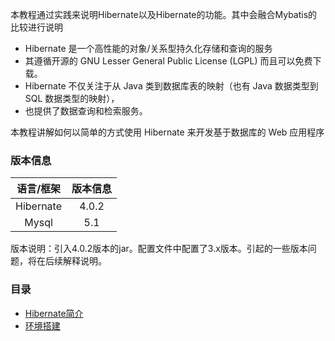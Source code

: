 本教程通过实践来说明Hibernate以及Hibernate的功能。其中会融合Mybatis的比较进行说明

 - Hibernate 是一个高性能的对象/关系型持久化存储和查询的服务
 - 其遵循开源的 GNU Lesser General Public License (LGPL) 而且可以免费下载。
 - Hibernate 不仅关注于从 Java 类到数据库表的映射（也有 Java 数据类型到 SQL 数据类型的映射），
 - 也提供了数据查询和检索服务。

本教程讲解如何以简单的方式使用 Hibernate 来开发基于数据库的 Web 应用程序

### 版本信息
|语言/框架|版本信息|
|:-------:|:------:|
|Hibernate|4.0.2   |
|Mysql    |5.1     |

版本说明：引入4.0.2版本的jar。配置文件中配置了3.x版本。引起的一些版本问题，将在后续解释说明。

### 目录
 - [Hibernate简介](https://github.com/damoncs/Learning-Summary/blob/master/Hibernate/overview.md)
 - [环境搭建](https://github.com/damoncs/Learning-Summary/blob/master/Hibernate/envir-to-build.md)